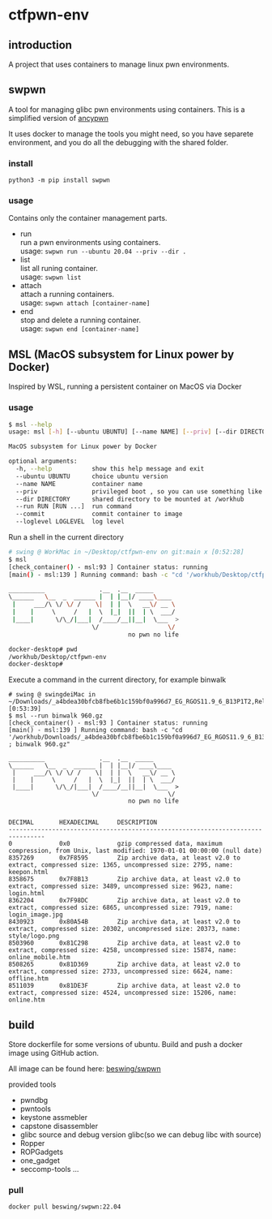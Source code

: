 # ctfpwn-env
## introduction
A project that uses containers to manage linux pwn environments.

## swpwn
A tool for managing glibc pwn environments using containers. This is a simplified version of [ancypwn](https://github.com/Escapingbug/ancypwn)

It uses docker to manage the tools you might need, so you have separete environment, and you do all the debugging with the shared folder.


### install

`python3 -m pip install swpwn` 

### usage

Contains only the container management parts.
- run     
  run a pwn environments using containers.  
  usage:  `swpwn run --ubuntu 20.04 --priv --dir .` 
- list    
  list all runing container.                
  usage:  `swpwn list`
- attach  
  attach a running containers.              
  usage:  `swpwn attach [container-name]` 
- end     
  stop and delete a running container.      
  usage:  `swpwn end [container-name]`  

## MSL (MacOS subsystem for Linux power by Docker)
Inspired by WSL, running a persistent container on MacOS via Docker

### usage
```bash
$ msl --help
usage: msl [-h] [--ubuntu UBUNTU] [--name NAME] [--priv] [--dir DIRECTORY] [--run RUN [RUN ...]] [--commit] [--loglevel LOGLEVEL]

MacOS subsystem for Linux power by Docker

optional arguments:
  -h, --help           show this help message and exit
  --ubuntu UBUNTU      choice ubuntu version
  --name NAME          container name
  --priv               privileged boot , so you can use something like kvm
  --dir DIRECTORY      shared directory to be mounted at /workhub
  --run RUN [RUN ...]  run command
  --commit             commit container to image
  --loglevel LOGLEVEL  log level

```

Run a shell in the current directory
```bash
# swing @ WorkMac in ~/Desktop/ctfpwn-env on git:main x [0:52:28]
$ msl
[check_container() - msl:93 ] Container status: running
[main() - msl:139 ] Running command: bash -c "cd '/workhub/Desktop/ctfpwn-env' ; zsh"

__________               .__  .__  _____
\______   \__  _  ______ |  | |__|/ ____\____
 |     ___/\ \/ \/ /    \|  | |  \   __\/ __ \
 |    |     \     /   |  \  |_|  ||  | \  ___/
 |____|      \/\_/|___|  /____/__||__|  \___  >
                       \/                   \/
                                 no pwn no life

docker-desktop# pwd
/workhub/Desktop/ctfpwn-env
docker-desktop#
```
Execute a command in the current directory, for example binwalk
```
# swing @ swingdeiMac in ~/Downloads/_a4bdea30bfcb8fbe6b1c159bf0a996d7_EG_RGOS11.9_6_B13P1T2,Release_09132119_.bin.extracted [0:53:39]
$ msl --run binwalk 960.gz
[check_container() - msl:93 ] Container status: running
[main() - msl:139 ] Running command: bash -c "cd '/workhub/Downloads/_a4bdea30bfcb8fbe6b1c159bf0a996d7_EG_RGOS11.9_6_B13P1T2,Release_09132119_.bin.extracted' ; binwalk 960.gz"

__________               .__  .__  _____
\______   \__  _  ______ |  | |__|/ ____\____
 |     ___/\ \/ \/ /    \|  | |  \   __\/ __ \
 |    |     \     /   |  \  |_|  ||  | \  ___/
 |____|      \/\_/|___|  /____/__||__|  \___  >
                       \/                   \/
                                 no pwn no life


DECIMAL       HEXADECIMAL     DESCRIPTION
--------------------------------------------------------------------------------
0             0x0             gzip compressed data, maximum compression, from Unix, last modified: 1970-01-01 00:00:00 (null date)
8357269       0x7F8595        Zip archive data, at least v2.0 to extract, compressed size: 1365, uncompressed size: 2795, name: keepon.html
8358675       0x7F8B13        Zip archive data, at least v2.0 to extract, compressed size: 3489, uncompressed size: 9623, name: login.html
8362204       0x7F98DC        Zip archive data, at least v2.0 to extract, compressed size: 6865, uncompressed size: 7919, name: login_image.jpg
8430923       0x80A54B        Zip archive data, at least v2.0 to extract, compressed size: 20302, uncompressed size: 20373, name: style/logo.png
8503960       0x81C298        Zip archive data, at least v2.0 to extract, compressed size: 4258, uncompressed size: 15874, name: online_mobile.htm
8508265       0x81D369        Zip archive data, at least v2.0 to extract, compressed size: 2733, uncompressed size: 6624, name: offline.htm
8511039       0x81DE3F        Zip archive data, at least v2.0 to extract, compressed size: 4524, uncompressed size: 15206, name: online.htm
```
## build

Store dockerfile for some versions of ubuntu.
Build and push a docker image using GitHub action.

All image can be found here: [beswing/swpwn](https://hub.docker.com/repository/docker/beswing/swpwn)

provided tools

- pwndbg
- pwntools
- keystone assmebler
- capstone disassembler
- glibc source and debug version glibc(so we can debug libc with source)
- Ropper
- ROPGadgets
- one_gadget
- seccomp-tools
...

### pull

```bash
docker pull beswing/swpwn:22.04
```

